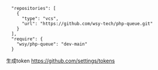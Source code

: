 ~~~
  "repositories": [
    {
      "type": "vcs",
      "url": "https://github.com/wsy-tech/php-queue.git"
    }
  ],
  "require": {
    "wsy/php-queue": "dev-main"
  }
~~~

生成token
https://github.com/settings/tokens
